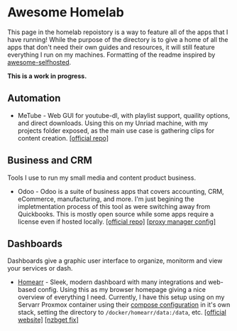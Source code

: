 # Awesome Homelab

This page in the homelab repoistory is a way to feature all of the apps that I have running! While the purpose of the directory is to give a home of all the apps that don't need their own guides and resources, it will still feature everything I run on my machines. Formatting of the readme inspired by [awesome-selfhosted](https://github.com/awesome-selfhosted/awesome-selfhosted).

**This is a work in progress.**

## Automation
* MeTube - Web GUI for youtube-dl, with playlist support, quaility options, and direct downloads. Using this on my Unriad machine, with my projects folder exposed, as the main use case is gathering clips for content creation. [[official repo]](https://github.com/alexta69/metube)

## Business and CRM
Tools I use to run my small media and content product business. 

* Odoo - Odoo is a suite of business apps that covers accounting, CRM, eCommerce, manufacturing, and more. I'm just begining the impletmentation process of this tool as were switching away from Quickbooks. This is mostly open source while some apps require a license even if hosted locally. [[official repo]](https://github.com/odoo/odoo) [[proxy manager config]
](https://www.odoo.com/forum/help-1/how-to-configure-nginx-proxy-manager-for-odoo-16-245339)

## Dashboards

Dashboards give a graphic user interface to organize, monitorm and view your services or dash.

* [Homearr](https://www.youtube.com/watch?v=A6vcTIzp_Ww) - Sleek, modern dashboard with many integrations and web-based config. Using this as my browser homepage giving a nice overview of everything I need. Currently, I have this setup using on my Servarr Proxmox container using their [compose configuration](https://homarr.dev/docs/getting-started/installation#-docker-compose) in it's own stack, setting the directory to ```/docker/homearr/data:/data```, etc. [[official website]](https://homarr.dev/) [[nzbget fix]](https://github.com/ajnart/homarr/issues/559#issuecomment-1377959472)

